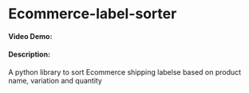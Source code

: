 # Ecommerce-label-sorter
#### Video Demo:  <URL HERE>
#### Description:
A python library to sort Ecommerce shipping labelse based on product name, variation and quantity
